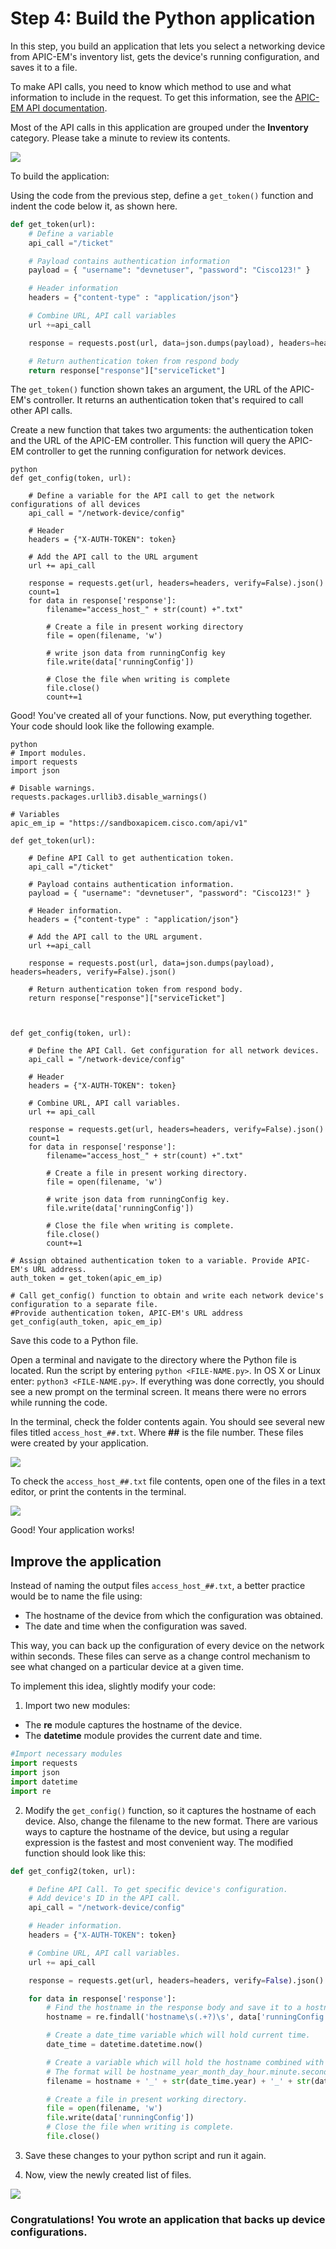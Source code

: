 # Step 4: Build the Python application

In this step, you build an application that lets you select a networking device from APIC-EM's inventory list, gets the device's running configuration, and saves it to a file.

To make API calls, you need to know which method to use and what information to include in the request. To get this information, see the [APIC-EM API documentation](https://developer.cisco.com/site/apic-em-rest-api/).

Most of the API calls in this application are grouped under the **Inventory** category. Please take a minute to review its contents.

![](assets/images/api_doc.png)

To build the application:

Using the code from the previous step, define a `get_token()` function and indent the code below it, as shown here.

```python
def get_token(url):
    # Define a variable
    api_call ="/ticket"

    # Payload contains authentication information
    payload = { "username": "devnetuser", "password": "Cisco123!" }

    # Header information
    headers = {"content-type" : "application/json"}

    # Combine URL, API call variables
    url +=api_call

    response = requests.post(url, data=json.dumps(payload), headers=headers, verify=False).json()

    # Return authentication token from respond body
    return response["response"]["serviceTicket"]
```

The  `get_token()` function shown takes an argument, the URL of the APIC-EM's controller. It returns an authentication token that's required to call other API calls.

Create a new function that takes two arguments: the authentication token and the URL of the APIC-EM controller. This function will query the APIC-EM controller to get the running configuration for network devices.

```
python
def get_config(token, url):

    # Define a variable for the API call to get the network configurations of all devices
    api_call = "/network-device/config"

    # Header
    headers = {"X-AUTH-TOKEN": token}

    # Add the API call to the URL argument
    url += api_call

    response = requests.get(url, headers=headers, verify=False).json()
    count=1
    for data in response['response']:
        filename="access_host_" + str(count) +".txt"

        # Create a file in present working directory
        file = open(filename, 'w')

        # write json data from runningConfig key
        file.write(data['runningConfig'])

        # Close the file when writing is complete
        file.close()
        count+=1
```

Good! You've created all of your functions. Now, put everything together. Your code should look like the following example.


```
python
# Import modules.
import requests
import json

# Disable warnings.
requests.packages.urllib3.disable_warnings()

# Variables
apic_em_ip = "https://sandboxapicem.cisco.com/api/v1"

def get_token(url):

    # Define API Call to get authentication token.
    api_call ="/ticket"

    # Payload contains authentication information.
    payload = { "username": "devnetuser", "password": "Cisco123!" }

    # Header information.
    headers = {"content-type" : "application/json"}

    # Add the API call to the URL argument.
    url +=api_call

    response = requests.post(url, data=json.dumps(payload), headers=headers, verify=False).json()

    # Return authentication token from respond body.
    return response["response"]["serviceTicket"]



def get_config(token, url):

    # Define the API Call. Get configuration for all network devices.    
    api_call = "/network-device/config"

    # Header
    headers = {"X-AUTH-TOKEN": token}

    # Combine URL, API call variables.
    url += api_call

    response = requests.get(url, headers=headers, verify=False).json()
    count=1
    for data in response['response']:
        filename="access_host_" + str(count) +".txt"

        # Create a file in present working directory.
        file = open(filename, 'w')       

        # write json data from runningConfig key.
        file.write(data['runningConfig'])

        # Close the file when writing is complete.
        file.close()
        count+=1

# Assign obtained authentication token to a variable. Provide APIC-EM's URL address.
auth_token = get_token(apic_em_ip)

# Call get_config() function to obtain and write each network device's configuration to a separate file.
#Provide authentication token, APIC-EM's URL address
get_config(auth_token, apic_em_ip)

```

Save this code to a Python file.

Open a terminal and navigate to the directory where the Python file is located. Run the script by entering `python <FILE-NAME.py>`.  In OS X or Linux enter: `python3 <FILE-NAME.py>`. If everything was done correctly, you should see a new prompt on the terminal screen. It means there were no errors while running the code.

In the terminal, check the folder contents again. You should see several new files titled `access_host_##.txt`. Where **##** is the file number.  These files were created by your application.

![](assets/images/txt_files.png)

To check the `access_host_##.txt` file contents, open one of the files in a text editor, or print the contents in the terminal.

![](assets/images/txt_contents.png)

Good! Your application works!


## Improve the application

Instead of naming the output files `access_host_##.txt`, a better practice would be to name the file using:
* The hostname of the device from which the configuration was obtained.
* The date and time when the configuration was saved.

This way, you can back up the configuration of every device on the network within seconds. These files can serve as a change control mechanism to see what changed on a particular device at a given time.

To implement this idea, slightly modify your code:

1. Import two new modules:
  * The **re** module captures the hostname of the device.
  * The **datetime** module provides the current date and time.

```python
#Import necessary modules
import requests
import json
import datetime
import re
```
2. Modify the `get_config()` function, so it captures the hostname of each device. Also, change the filename to the new format. There are various ways to capture the hostname of the device, but using a regular expression is the fastest and most convenient way. The modified function should look like this:

```python
def get_config2(token, url):

    # Define API Call. To get specific device's configuration.
    # Add device's ID in the API call.
    api_call = "/network-device/config"

    # Header information.
    headers = {"X-AUTH-TOKEN": token}

    # Combine URL, API call variables.
    url += api_call

    response = requests.get(url, headers=headers, verify=False).json()

    for data in response['response']:
        # Find the hostname in the response body and save it to a hostname variable.
        hostname = re.findall('hostname\s(.+?)\s', data['runningConfig'])[0]

        # Create a date_time variable which will hold current time.
        date_time = datetime.datetime.now()

        # Create a variable which will hold the hostname combined with the date and time.
        # The format will be hostname_year_month_day_hour.minute.second
        filename = hostname + '_' + str(date_time.year) + '_' + str(date_time.month) + '_' + str(date_time.day) + '_' + str(date_time.hour) + '.' + str(date_time.minute) + '.' + str(date_time.second)

        # Create a file in present working directory.
        file = open(filename, 'w')       
        file.write(data['runningConfig'])
        # Close the file when writing is complete.
        file.close()
```
3. Save these changes to your python script and run it again.  

4. Now, view the newly created list of files.

![](assets/images/txt_files2.png)


### Congratulations! You wrote an application that backs up device configurations.
